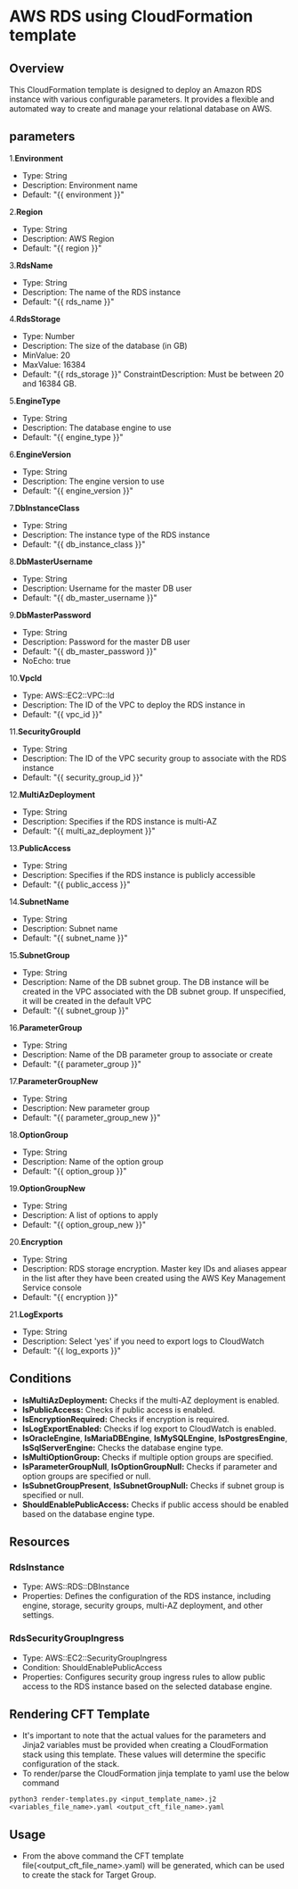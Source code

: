 # AWS RDS using CloudFormation template

## Overview
This CloudFormation template is designed to deploy an Amazon RDS instance with various configurable parameters. It provides a flexible and automated way to create and manage your relational database on AWS.

## parameters
1.**Environment**
  - Type: String
  - Description: Environment name
  - Default: "{{ environment }}"

2.**Region**
  - Type: String
  - Description: AWS Region
  - Default: "{{ region }}"

3.**RdsName**
  - Type: String
  - Description: The name of the RDS instance
  - Default: "{{ rds_name }}"

4.**RdsStorage**
  - Type: Number
  - Description: The size of the database (in GB)
  - MinValue: 20
  - MaxValue: 16384
  - Default: "{{ rds_storage }}" ConstraintDescription: Must be between 20 and 16384 GB.

5.**EngineType**
  - Type: String
  - Description: The database engine to use
  - Default: "{{ engine_type }}"

6.**EngineVersion**
  - Type: String
  - Description: The engine version to use
  - Default: "{{ engine_version }}"

7.**DbInstanceClass**
  - Type: String
  - Description: The instance type of the RDS instance
  - Default: "{{ db_instance_class }}"

8.**DbMasterUsername**
  - Type: String
  - Description: Username for the master DB user
  - Default: "{{ db_master_username }}"

9.**DbMasterPassword**
  - Type: String
  - Description: Password for the master DB user
  - Default: "{{ db_master_password }}"
  - NoEcho: true

10.**VpcId**
  - Type: AWS::EC2::VPC::Id
  - Description: The ID of the VPC to deploy the RDS instance in
  - Default: "{{ vpc_id }}"

11.**SecurityGroupId**
  - Type: String
  - Description: The ID of the VPC security group to associate with the RDS instance
  - Default: "{{ security_group_id }}"

12.**MultiAzDeployment**
  - Type: String
  - Description: Specifies if the RDS instance is multi-AZ
  - Default: "{{ multi_az_deployment }}"

13.**PublicAccess**
  - Type: String
  - Description: Specifies if the RDS instance is publicly accessible
  - Default: "{{ public_access }}"

14.**SubnetName**
  - Type: String
  - Description: Subnet name
  - Default: "{{ subnet_name }}"

15.**SubnetGroup**
  - Type: String
  - Description: Name of the DB subnet group. The DB instance will be created in the VPC associated with the DB subnet group. If unspecified, it will be created in the default VPC
  - Default: "{{ subnet_group }}"

16.**ParameterGroup**
  - Type: String
  - Description: Name of the DB parameter group to associate or create
  - Default: "{{ parameter_group }}"

17.**ParameterGroupNew**
  - Type: String
  - Description: New parameter group
  - Default: "{{ parameter_group_new }}"

18.**OptionGroup**
  - Type: String
  - Description: Name of the option group
  - Default: "{{ option_group }}"

19.**OptionGroupNew**
  - Type: String
  - Description: A list of options to apply
  - Default: "{{ option_group_new }}"

20.**Encryption**
  - Type: String
  - Description: RDS storage encryption. Master key IDs and aliases appear in the list after they have been created using the AWS Key Management Service console
  - Default: "{{ encryption }}"

21.**LogExports**
  - Type: String
  - Description: Select 'yes' if you need to export logs to CloudWatch
  - Default: "{{ log_exports }}"



## Conditions
- **IsMultiAzDeployment:** Checks if the multi-AZ deployment is enabled.
- **IsPublicAccess:** Checks if public access is enabled.
- **IsEncryptionRequired:** Checks if encryption is required.
- **IsLogExportEnabled:** Checks if log export to CloudWatch is enabled.
- **IsOracleEngine**, **IsMariaDBEngine**, **IsMySQLEngine**, **IsPostgresEngine**, **IsSqlServerEngine:** Checks the database engine type.
- **IsMultiOptionGroup:** Checks if multiple option groups are specified.
- **IsParameterGroupNull**, **IsOptionGroupNull:** Checks if parameter and option groups are specified or null.
- **IsSubnetGroupPresent**, **IsSubnetGroupNull:** Checks if subnet group is specified or null.
- **ShouldEnablePublicAccess:** Checks if public access should be enabled based on the database engine type.

## Resources

### RdsInstance
- Type: AWS::RDS::DBInstance
- Properties: Defines the configuration of the RDS instance, including engine, storage, security groups, multi-AZ deployment, and other settings.

### RdsSecurityGroupIngress
- Type: AWS::EC2::SecurityGroupIngress
- Condition: ShouldEnablePublicAccess
- Properties: Configures security group ingress rules to allow public access to the RDS instance based on the selected database engine.

## Rendering CFT Template
- It's important to note that the actual values for the parameters and Jinja2 variables must be provided when creating a CloudFormation stack using this template. These values will determine the specific configuration of the stack.
- To render/parse the CloudFormation jinja template to yaml use the below command
```
python3 render-templates.py <input_template_name>.j2 <variables_file_name>.yaml <output_cft_file_name>.yaml
```

## Usage
- From the above command the CFT template file(<output_cft_file_name>.yaml) will be generated, which can be used to create the stack for Target Group.
